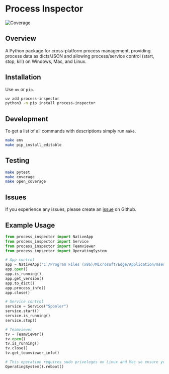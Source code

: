 # Process Inspector

![Coverage](https://img.shields.io/badge/coverage-94%25-brightgreen)

## Overview

A Python package for cross-platform process management, providing process data as dicts/JSON and allowing process/service control (start, stop, kill) on Windows, Mac, and Linux.

## Installation

Use `uv` or `pip`.

```bash
uv add process-inspector
python3 -m pip install process-inspector
```

## Development

To get a list of all commands with descriptions simply run `make`.

```bash
make env
make pip_install_editable
```

## Testing

```bash
make pytest
make coverage
make open_coverage
```

## Issues

If you experience any issues, please create an [issue](https://github.com/tsantor/process-inspector/issues) on Github.

## Example Usage

```python
from process_inspector import NativeApp
from process_inspector import Service
from process_inspector import Teamviewer
from process_inpsector import OperatingSystem

# App control
app = NativeApp('C:/Program Files (x86)/Microsoft/Edge/Application/msedge.exe')
app.open()
app.is_running()
app.get_version()
app.to_dict()
app.process_info()
app.close()

# Service control
service = Service("Spooler")
service.start()
service.is_running()
service.stop()

# Teamviewer
tv = Teamviewer()
tv.open()
tv.is_running()
tv.close()
tv.get_teamviewer_info()

# This operation requires sudo priveleges on Linux and Mac so ensure you allow it for the user the application is running under.
OperatingSystem().reboot()
```
